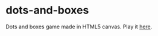 # dots-and-boxes
Dots and boxes game made in HTML5 canvas. Play it [here](https://jwld.github.io/dots-and-boxes/).
